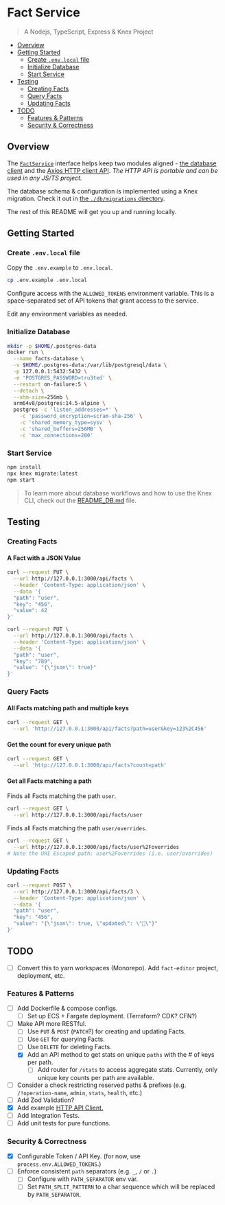 # Fact Service

> A Nodejs, TypeScript, Express & Knex Project

- [Overview](#overview)
- [Getting Started](#getting-started)
  - [Create `.env.local` file](#create-envlocal-file)
  - [Initialize Database](#initialize-database)
  - [Start Service](#start-service)
- [Testing](#testing)
  - [Creating Facts](#creating-facts)
  - [Query Facts](#query-facts)
  - [Updating Facts](#updating-facts)
- [TODO](#todo)
  - [Features & Patterns](#features--patterns)
  - [Security & Correctness](#security--correctness)

## Overview

The [`FactService`](lib/factService/types.ts#L16) interface helps keep two modules aligned - [the database client](/lib/factService/clientDb.ts) and the [Axios HTTP client API](/lib/factService/clientApi.ts). _The HTTP API is portable and can be used in any JS/TS project._

The database schema & configuration is implemented using a Knex migration. Check it out in [the `./db/migrations` directory](/db/migrations/20221030233239_fact_store.js).

The rest of this README will get you up and running locally.

## Getting Started

### Create `.env.local` file

Copy the `.env.example` to `.env.local`.

```bash
cp .env.example .env.local
```

Configure access with the `ALLOWED_TOKENS` environment variable. This is a space-separated set of API tokens that grant access to the service.

Edit any environment variables as needed.

### Initialize Database

```sh
mkdir -p $HOME/.postgres-data
docker run \
  --name facts-database \
  -v $HOME/.postgres-data:/var/lib/postgresql/data \
  -p 127.0.0.1:5432:5432 \
  -e 'POSTGRES_PASSWORD=tru3ted' \
  --restart on-failure:5 \
  --detach \
  --shm-size=256mb \
  arm64v8/postgres:14.5-alpine \
  postgres -c 'listen_addresses=*' \
    -c 'password_encryption=scram-sha-256' \
    -c 'shared_memory_type=sysv' \
    -c 'shared_buffers=256MB' \
    -c 'max_connections=200'
```

### Start Service

```sh
npm install
npx knex migrate:latest
npm start
```

> To learn more about database workflows and how to use the Knex CLI, check out the [README_DB.md](/README_DB.md) file.

## Testing

### Creating Facts

#### A Fact with a JSON Value

```sh
curl --request PUT \
  --url http://127.0.0.1:3000/api/facts \
  --header 'Content-Type: application/json' \
  --data '{
  "path": "user",
  "key": "456",
  "value": 42
}'
```

```sh
curl --request PUT \
  --url http://127.0.0.1:3000/api/facts \
  --header 'Content-Type: application/json' \
  --data '{
  "path": "user",
  "key": "789",
  "value": "{\"json\": true}"
}'
```

### Query Facts

#### All Facts matching path and multiple keys

```sh
curl --request GET \
  --url 'http://127.0.0.1:3000/api/facts?path=user&key=123%2C456'
```

#### Get the count for every unique path

```sh
curl --request GET \
  --url 'http://127.0.0.1:3000/api/facts?count=path'
```

#### Get all Facts matching a path

Finds all Facts matching the path `user`.

```sh
curl --request GET \
  --url http://127.0.0.1:3000/api/facts/user
```

Finds all Facts matching the path `user/overrides`.

```sh
curl --request GET \
  --url http://127.0.0.1:3000/api/facts/user%2Foverrides
# Note the URI Escaped path: user%2Foverrides (i.e. user/overrides)
```

### Updating Facts

```sh
curl --request POST \
  --url http://127.0.0.1:3000/api/facts/3 \
  --header 'Content-Type: application/json' \
  --data '{
  "path": "user",
  "key": "456",
  "value": "{\"json\": true, \"updated\": \"🚀\"}"
}'
```

## TODO

- [ ] Convert this to yarn workspaces (Monorepo). Add `fact-editor` project, deployment, etc.

### Features & Patterns

- [ ] Add Dockerfile & compose configs.
  - [ ] Set up ECS + Fargate deployment. (Terraform? CDK? CFN?)
- [ ] Make API more RESTful.
  - [ ] Use `PUT` & `POST` (`PATCH`?) for creating and updating Facts.
  - [ ] Use `GET` for querying Facts.
  - [ ] Use `DELETE` for deleting Facts.
  - [x] Add an API method to get stats on unique `paths` with the # of keys per path.
    - [ ] Add router for `/stats` to access aggregate stats. Currently, only unique key counts per path are available.
- [ ] Consider a check restricting reserved paths & prefixes (e.g. `/!operation-name`, `admin`, `stats`, `health`, etc.)
- [ ] Add Zod Validation?
- [x] Add example [HTTP API Client.](/lib/factService/clientApi.ts)
- [ ] Add Integration Tests.
- [ ] Add unit tests for pure functions.

### Security & Correctness

- [x] Configurable Token / API Key. (for now, use `process.env.ALLOWED_TOKENS`.)
- [ ] Enforce consistent `path` separators (e.g. `_`, `/` or `.`)
  - [ ] Configure with `PATH_SEPARATOR` env var.
  - [ ] Set `PATH_SPLIT_PATTERN` to a char sequence which will be replaced by `PATH_SEPARATOR`.
